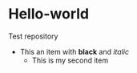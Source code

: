 # Hello-world
Test repository
* This an item with **black** and *italic*
  * This is my second item
